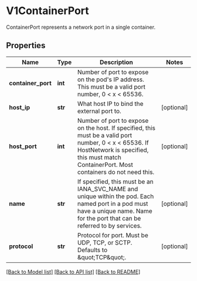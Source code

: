 # V1ContainerPort

ContainerPort represents a network port in a single container.
## Properties
Name | Type | Description | Notes
------------ | ------------- | ------------- | -------------
**container_port** | **int** | Number of port to expose on the pod&#39;s IP address. This must be a valid port number, 0 &lt; x &lt; 65536. | 
**host_ip** | **str** | What host IP to bind the external port to. | [optional] 
**host_port** | **int** | Number of port to expose on the host. If specified, this must be a valid port number, 0 &lt; x &lt; 65536. If HostNetwork is specified, this must match ContainerPort. Most containers do not need this. | [optional] 
**name** | **str** | If specified, this must be an IANA_SVC_NAME and unique within the pod. Each named port in a pod must have a unique name. Name for the port that can be referred to by services. | [optional] 
**protocol** | **str** | Protocol for port. Must be UDP, TCP, or SCTP. Defaults to \&quot;TCP\&quot;. | [optional] 

[[Back to Model list]](../README.md#documentation-for-models) [[Back to API list]](../README.md#documentation-for-api-endpoints) [[Back to README]](../README.md)


